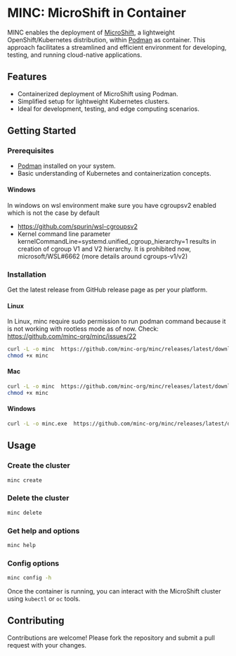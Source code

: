 # MINC: MicroShift in Container

MINC enables the deployment of [MicroShift](https://github.com/openshift/microshift), a lightweight OpenShift/Kubernetes distribution, within [Podman](https://podman.io/) as container.
This approach facilitates a streamlined and efficient environment for developing, testing, and running cloud-native applications.

## Features

- Containerized deployment of MicroShift using Podman.
- Simplified setup for lightweight Kubernetes clusters.
- Ideal for development, testing, and edge computing scenarios.

## Getting Started

### Prerequisites

- [Podman](https://podman.io/getting-started/installation) installed on your system.
- Basic understanding of Kubernetes and containerization concepts.

#### Windows

In windows on wsl environment make sure you have cgroupsv2 enabled which is not the case by default
- https://github.com/spurin/wsl-cgroupsv2
- Kernel command line parameter kernelCommandLine=systemd.unified_cgroup_hierarchy=1 results in creation 
of cgroup V1 and V2 hierarchy. It is prohibited now, microsoft/WSL#6662 (more details around cgroups-v1/v2)

### Installation

Get the latest release from GitHub release page as per your platform.

#### Linux

In Linux, minc require sudo permission to run podman command because it is not working with rootless mode as of now.
Check: https://github.com/minc-org/minc/issues/22

```bash
curl -L -o minc  https://github.com/minc-org/minc/releases/latest/download/minc_linux_amd64
chmod +x minc
```

#### Mac
```bash
curl -L -o minc  https://github.com/minc-org/minc/releases/latest/download/minc_darwin_arm64
chmod +x minc
```

#### Windows
```bash
curl -L -o minc.exe  https://github.com/minc-org/minc/releases/latest/download/minc.exe
```

## Usage

### Create the cluster 
```bash
minc create
```

### Delete the cluster
```bash
minc delete
```

### Get help and options
```bash
minc help
```

### Config options
```bash
minc config -h
```
Once the container is running, you can interact with the MicroShift cluster using `kubectl` or `oc` tools.

## Contributing

Contributions are welcome! Please fork the repository and submit a pull request with your changes.
